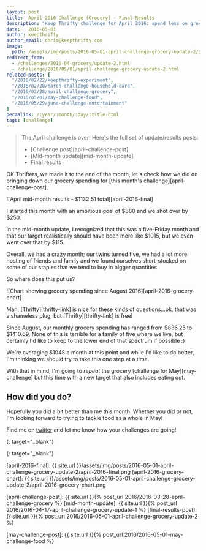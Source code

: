 ```yaml
---
layout: post
title:  April 2016 Challenge (Grocery) - Final Results
description: "Keep Thrifty challenge for April 2016: spend less on groceries; see our final results"
date:   2016-05-01
author: keepthrifty
author_email: chris@keepthrifty.com
image:
  path: /assets/img/posts/2016-05-01-april-challenge-grocery-update-2/strawberries.jpg
redirect_from:
  - /challenges/2016-04-grocery/update-2.html
  - /challenge/2016/05/01/april-challenge-grocery-update-2.html
related-posts: [
  "/2016/02/22/keepthrifty-experiment",
  "/2016/02/28/march-challenge-household-care",
  "/2016/03/28/april-challenge-grocery",
  "/2016/05/01/may-challenge-food",
  "/2016/05/29/june-challenge-entertainment"
]
permalink: /:year/:month/:day/:title.html
tags: [challenge]
---
```


> The April challenge is over! Here's the full set of update/results posts:
>
>   - [Challenge post][april-challenge-post]
>   - [Mid-month update][mid-month-update]
>   - Final results

OK Thrifters, we made it to the end of the month, let's check how we did on bringing down our grocery spending for [this month's challenge][april-challenge-post].

![April mid-month results - $1132.51 total][april-2016-final]

I started this month with an ambitious goal of $880 and we shot over by $250.

In the mid-month update, I recognized that this was a five-Friday month and that our target realistically should have been more like $1015, but we even went over that by $115.

Overall, we had a crazy month; our twins turned five, we had a lot more hosting of friends and family and we found ourselves short-stocked on some of our staples that we tend to buy in bigger quantities.

So where does this put us?

![Chart showing grocery spending since August 2016][april-2016-grocery-chart]

<div class="image-caption" markdown="span">Man, [Thrifty][thrifty-link] is nice for these kinds of questions...ok, that was a shameless plug, but [Thrifty][thrifty-link] is free!</div>

Since August, our monthly grocery spending has ranged from $836.25 to $1410.69. None of this is terrible for a family of five where we live, but certainly I'd like to keep to the lower end of that spectrum if possible :)

We're averaging $1048 a month at this point and while I'd like to do better, I'm thinking we should try to take this one step at a time.

With that in mind, I'm going to _repeat_ the grocery [challenge for May][may-challenge] but this time with a new target that also includes eating out.

## How did you do? #

Hopefully you did a bit better than me this month. Whether you did or not, I'm looking forward to trying to tackle food as a whole in May!

Find me on [twitter][twitter-profile] and let me know how your challenges are going!

[thrifty-link]: {{site.url}}/thrifty/
{: target="_blank"}

[twitter-profile]: http://www.twitter.com/keepthrifty
{: target="_blank"}

[april-2016-final]: {{ site.url }}/assets/img/posts/2016-05-01-april-challenge-grocery-update-2/april-2016-final.png
[april-2016-grocery-chart]: {{ site.url }}/assets/img/posts/2016-05-01-april-challenge-grocery-update-2/april-2016-grocery-chart.png

[april-challenge-post]: {{ site.url }}{% post_url 2016/2016-03-28-april-challenge-grocery %}
[mid-month-update]: {{ site.url }}{% post_url 2016/2016-04-17-april-challenge-grocery-update-1 %}
[final-results-post]: {{ site.url }}{% post_url 2016/2016-05-01-april-challenge-grocery-update-2 %}

[may-challenge-post]: {{ site.url }}{% post_url 2016/2016-05-01-may-challenge-food %}
